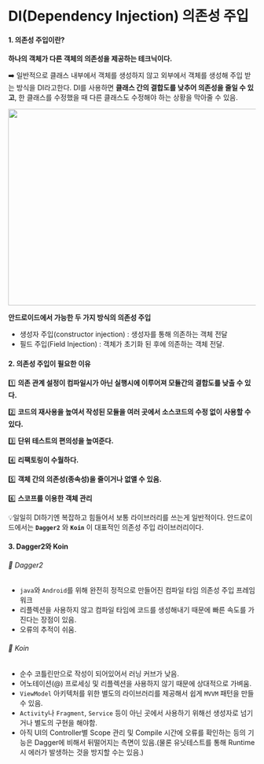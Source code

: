 # DI(Dependency Injection) 의존성 주입

#### 1. 의존성 주입이란?

**하나의 객체가 다른 객체의 의존성을 제공하는 테크닉이다.** 

:arrow_right: 일반적으로 클래스 내부에서 객체를 생성하지 않고 외부에서 객체를 생성해 주입 받는 방식을 DI라고한다. DI를 사용하면 **클래스 간의 결합도를 낮추어 의존성을 줄일 수 있고**, 한 클래스를 수정했을 때  다른 클래스도 수정해야 하는 상황을 막아줄 수 있음.

<img src="https://spoqa.github.io/images/2020-11-02/dependency_injection.png"  width="1000" height="400">  

**안드로이드에서 가능한 두 가지 방식의 의존성 주입** 

- 생성자 주입(constructor injection) : 생성자를 통해 의존하는 객체 전달
- 필드 주입(Field Injection) : 객체가 초기화 된 후에 의존하는 객체 전달.



#### 2. 의존성 주입이 필요한 이유

:one: ​**의존 관계 설정이 컴파일시가 아닌 실행시에 이루어져 모듈간의 결합도를 낮출 수 있다.**

:two: **코드의 재사용을 높여서 작성된 모듈을 여러 곳에서 소스코드의 수정 없이 사용할 수 있다.** 

:three: ​**단위 테스트의 편의성을 높여준다.**

:four: **리팩토링이 수월하다.**

:five: **객체 간의 의존성(종속성)을 줄이거나 없앨 수 있음.**

:six: ​**스코프를 이용한 객체 관리**



💡일일히 DI하기엔 복잡하고 힘들어서 보통 라이브러리를 쓰는게 일반적이다. 안드로이드에서는 **`Dagger2`** 와 **`Koin`** 이 대표적인 의존성 주입 라이브러리이다.



#### 3. Dagger2와 Koin

###### :apple: Dagger2

- `java`와 `Android`를 위해 완전히 정적으로 만들어진 컴파일 타임 의존성 주입 프레임 워크
- 리플렉션을 사용하지 않고 컴파일 타임에 코드를 생성해내기 때문에 빠른 속도를 가진다는 장점이 있음.
- 오류의 추적이 쉬움.

###### :green_apple: Koin

- 순수 코틀린만으로 작성이 되어있어서 러닝 커브가 낮음.
- 어노테이션(@) 프로세싱 및 리플렉션을 사용하지 않기 때문에 상대적으로 가벼움.
- `ViewModel` 아키텍처를 위한 별도의 라이브러리를 제공해서 쉽게 `MVVM` 패턴을 만들 수 있음. 
- `Activity`나 `Fragment`, `Service` 등이 아닌 곳에서 사용하기 위해선 생성자로 넘기거나 별도의 구현을 해야함. 
- 아직 UI의 Controller별 Scope 관리 및 Compile 시간에 오류를 확인하는 등의 기능은 Dagger에 비해서 뒤떨어지는 측면이 있음.(물론 유닛테스트를 통해 Runtime시 에러가 발생하는 것을 방지할 수는 있음.)
